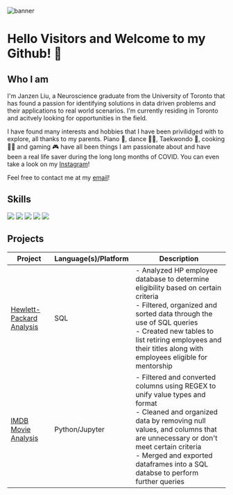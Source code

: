 
![banner](https://user-images.githubusercontent.com/100324759/160724836-27e36609-8d51-44ed-80d5-b97435cf2c2e.png)

#  Hello Visitors and Welcome to my Github! 👋

## Who I am 

I'm Janzen Liu, a Neuroscience graduate from the University of Toronto that has found a passion for identifying solutions in data driven problems and their applications to real world scenarios. I'm currently residing in Toronto and acitvely looking for opportunities in the field.

I have found many interests and hobbies that I have been privilidged with to explore, all thanks to my parents. Piano 🎹, dance 🕺🏽, Taekwondo 🥋, cooking 👨‍🍳 and gaming 🎮 have all been things I am passionate about and have been a real life saver during the long long months of COVID. You can even take a look on my [Instagram](https://www.instagram.com/janzenliu/)!

Feel free to contact me at my [email](Liujanzen@gmail.com)!

## Skills
<img src="https://img.shields.io/badge/Python-FFD43B?style=for-the-badge&logo=python&logoColor=blue" /> <img src="https://img.shields.io/badge/Pandas-2C2D72?style=for-the-badge&logo=pandas&logoColor=white" /> <img src="https://img.shields.io/badge/Microsoft_Excel-217346?style=for-the-badge&logo=microsoft-excel&logoColor=white" /> <img src='https://img.shields.io/badge/Jupyter-F37626.svg?&style=for-the-badge&logo=Jupyter&logoColor=white' /> <img src="https://img.shields.io/badge/MySQL-005C84?style=for-the-badge&logo=mysql&logoColor=white" />


 ## Projects
 
| Project  | Language(s)/Platform | Description |
| ------------- | ------------- | ------------- |
| [Hewlett-Packard Analysis](https://github.com/YourOriginal/UTSCSS/tree/Hewlett-Packard-Analysis)  | SQL  | - Analyzed HP employee database to determine eligibility based on certain criteria <br /> - Filtered, organized and sorted data through the use of SQL queries <br /> - Created new tables to list retiring employees and their titles along with employees eligible for mentorship |
| [IMDB Movie Analysis](https://github.com/YourOriginal/UTSCSS/tree/ETL) | Python/Jupyter | - Filtered and converted columns using REGEX to unify value types and format <br /> - Cleaned and organized data by removing null values, and columns that are unnecessary or don't meet certain criteria <br /> - Merged and exported dataframes into a SQL databse to perform further queries |
